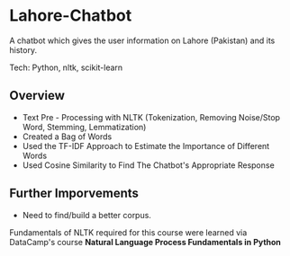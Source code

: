 # Lahore-Chatbot
A chatbot which gives the user information on Lahore (Pakistan) and its history.

Tech: Python, nltk, scikit-learn

## Overview 

- Text Pre - Processing with NLTK (Tokenization, Removing Noise/Stop Word, Stemming, Lemmatization)
- Created a Bag of Words
- Used the TF-IDF Approach to Estimate the Importance of Different Words
- Used Cosine Similarity to Find The Chatbot's Appropriate Response

## Further Imporvements

- Need to find/build a better corpus.

Fundamentals of NLTK required for this course were learned via DataCamp's course **Natural Language Process Fundamentals in Python**



